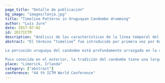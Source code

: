 ```yaml
---
page_title: "Detalle de publicación"
bg_image: "images/lonja.jpg" 
title: "Timeline Patterns in Uruguayan Candombe drumming"  
author: "Luis Jure"  
date: 2017-07-02  
id: 2017ICTM
description: "Análisis de las características de la línea temporal del candombe, revelando aspectos en común con líneas temporales de otras músicas de la cultura afro-atlántica, a la vez que destacando importantes rasgos distintivos."  
abstract: "El término “timeline” fue introducido por primera vez por Kwabena Nketia para referirse a un patrón rítmico corto repetido cíclicamente, presente en la música subsahariana, que funciona como referencia de la organización temporal y también como identificador de cada ritmo o “canción”. En las últimas décadas, términos como *timeline*, línea temporal, línea guía (o patrón guía), campana o clave han sido ampliamente utilizados por muchos investigadores que analizan y/o comparan la morfología y el uso de estos patrones en la música de África y la diáspora.

La percusión uruguaya del candombe está profundamente arraigada en la cultura afroatlántica, y tiene muchas características en común con otras músicas pertenecientes a esta tradición, entre ellas, la importancia estructural de los patrones de *timeline* en el ritmo. Sin embargo, la forma en que estos patrones se integran en el ritmo del candombe presenta algunos rasgos distintivos que lo diferencian de otros ritmos de la misma tradición.

Poco conocida en el exterior, la tradición del candombe tiene una larga y rica historia; en 2009 fue inscrita en la Lista Representativa del Patrimonio Cultural Inmaterial de la Humanidad por la UNESCO, siendo considerada un símbolo de la identidad de las comunidades afrodescendientes de Montevideo.  El objetivo de este trabajo es analizar las características de los patrones de línea de tiempo del candombe, destacando los elementos comunes con otros patrones de línea de tiempo o clave de la música afroatlántica, y revelando también algunos rasgos diferenciadores importantes." 
place: "Limerick, Irlanda"  
category: ["abstract"]
conference: "44 th ICTM World Conference"  
---
```

